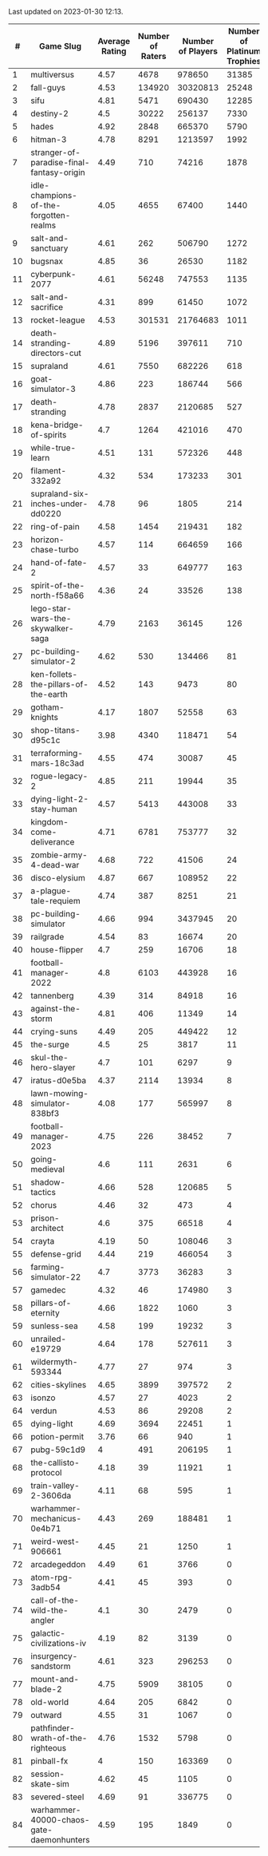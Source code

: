 Last updated on 2023-01-30 12:13.


|#|Game Slug|Average Rating|Number of Raters|Number of Players|Number of Platinum Trophies|Max Rarity (%)|
|---|---|---|---|---|---|---|
|1|multiversus|4.57|4678|978650|31385|75|
|2|fall-guys|4.53|134920|30320813|25248|1|
|3|sifu|4.81|5471|690430|12285|97|
|4|destiny-2|4.5|30222|256137|7330|94|
|5|hades|4.92|2848|665370|5790|89|
|6|hitman-3|4.78|8291|1213597|1992|47|
|7|stranger-of-paradise-final-fantasy-origin|4.49|710|74216|1878|98|
|8|idle-champions-of-the-forgotten-realms|4.05|4655|67400|1440|2|
|9|salt-and-sanctuary|4.61|262|506790|1272|83|
|10|bugsnax|4.85|36|26530|1182|97|
|11|cyberpunk-2077|4.61|56248|747553|1135|65|
|12|salt-and-sacrifice|4.31|899|61450|1072|91|
|13|rocket-league|4.53|301531|21764683|1011|78|
|14|death-stranding-directors-cut|4.89|5196|397611|710|91|
|15|supraland|4.61|7550|682226|618|99|
|16|goat-simulator-3|4.86|223|186744|566|92|
|17|death-stranding|4.78|2837|2120685|527|91|
|18|kena-bridge-of-spirits|4.7|1264|421016|470|94|
|19|while-true-learn|4.51|131|572326|448|93|
|20|filament-332a92|4.32|534|173233|301|93|
|21|supraland-six-inches-under-dd0220|4.78|96|1805|214|99|
|22|ring-of-pain|4.58|1454|219431|182|96|
|23|horizon-chase-turbo|4.57|114|664659|166|88|
|24|hand-of-fate-2|4.57|33|649777|163|72|
|25|spirit-of-the-north-f58a66|4.36|24|33526|138|65|
|26|lego-star-wars-the-skywalker-saga|4.79|2163|36145|126|97|
|27|pc-building-simulator-2|4.62|530|134466|81|75|
|28|ken-follets-the-pillars-of-the-earth|4.52|143|9473|80|44|
|29|gotham-knights|4.17|1807|52558|63|26|
|30|shop-titans-d95c1c|3.98|4340|118471|54|97|
|31|terraforming-mars-18c3ad|4.55|474|30087|45|44|
|32|rogue-legacy-2|4.85|211|19944|35|4|
|33|dying-light-2-stay-human|4.57|5413|443008|33|7|
|34|kingdom-come-deliverance|4.71|6781|753777|32|30|
|35|zombie-army-4-dead-war|4.68|722|41506|24|67|
|36|disco-elysium|4.87|667|108952|22|28|
|37|a-plague-tale-requiem|4.74|387|8251|21|92|
|38|pc-building-simulator|4.66|994|3437945|20|48|
|39|railgrade|4.54|83|16674|20|98|
|40|house-flipper|4.7|259|16706|18|94|
|41|football-manager-2022|4.8|6103|443928|16|49|
|42|tannenberg|4.39|314|84918|16|88|
|43|against-the-storm|4.81|406|11349|14|38|
|44|crying-suns|4.49|205|449422|12|66|
|45|the-surge|4.5|25|3817|11|94|
|46|skul-the-hero-slayer|4.7|101|6297|9|94|
|47|iratus-d0e5ba|4.37|2114|13934|8|85|
|48|lawn-mowing-simulator-838bf3|4.08|177|565997|8|84|
|49|football-manager-2023|4.75|226|38452|7|79|
|50|going-medieval|4.6|111|2631|6|68|
|51|shadow-tactics|4.66|528|120685|5|5|
|52|chorus|4.46|32|473|4|87|
|53|prison-architect|4.6|375|66518|4|29|
|54|crayta|4.19|50|108046|3|23|
|55|defense-grid|4.44|219|466054|3|80|
|56|farming-simulator-22|4.7|3773|36283|3|77|
|57|gamedec|4.32|46|174980|3|27|
|58|pillars-of-eternity|4.66|1822|1060|3|81|
|59|sunless-sea|4.58|199|19232|3|36|
|60|unrailed-e19729|4.64|178|527611|3|9|
|61|wildermyth-593344|4.77|27|974|3|19|
|62|cities-skylines|4.65|3899|397572|2|71|
|63|isonzo|4.57|27|4023|2|57|
|64|verdun|4.53|86|29208|2|76|
|65|dying-light|4.69|3694|22451|1|95|
|66|potion-permit|3.76|66|940|1|98|
|67|pubg-59c1d9|4|491|206195|1|74|
|68|the-callisto-protocol|4.18|39|11921|1|5|
|69|train-valley-2-3606da|4.11|68|595|1|89|
|70|warhammer-mechanicus-0e4b71|4.43|269|188481|1|25|
|71|weird-west-906661|4.45|21|1250|1|85|
|72|arcadegeddon|4.49|61|3766|0|90|
|73|atom-rpg-3adb54|4.41|45|393|0|98|
|74|call-of-the-wild-the-angler|4.1|30|2479|0|64|
|75|galactic-civilizations-iv|4.19|82|3139|0|79|
|76|insurgency-sandstorm|4.61|323|296253|0|5|
|77|mount-and-blade-2|4.75|5909|38105|0|27|
|78|old-world|4.64|205|6842|0|83|
|79|outward|4.55|31|1067|0|73|
|80|pathfinder-wrath-of-the-righteous|4.76|1532|5798|0|51|
|81|pinball-fx|4|150|163369|0|85|
|82|session-skate-sim|4.62|45|1105|0|27|
|83|severed-steel|4.69|91|336775|0|17|
|84|warhammer-40000-chaos-gate-daemonhunters|4.59|195|1849|0|5|
